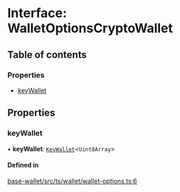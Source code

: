 # Interface: WalletOptionsCryptoWallet

## Table of contents

### Properties

- [keyWallet](WalletOptionsCryptoWallet.md#keywallet)

## Properties

### keyWallet

• **keyWallet**: [`KeyWallet`](KeyWallet.md)<`Uint8Array`\>

#### Defined in

[base-wallet/src/ts/wallet/wallet-options.ts:6](https://gitlab.com/i3-market/code/wp3/t3.2/i3m-wallet-monorepo/-/blob/a545f08/packages/base-wallet/src/ts/wallet/wallet-options.ts#L6)
